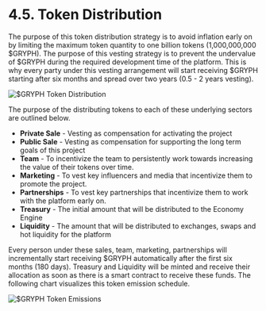 # 4.5. Token Distribution

The purpose of this token distribution strategy is to avoid inflation early on by limiting the maximum token quantity to one billion tokens (1,000,000,000 $GRYPH). The purpose of this vesting strategy is to prevent the undervalue of $GRYPH during the required development time of the platform. This is why every party under this vesting arrangement will start receiving $GRYPH starting after six months and spread over two years (0.5 - 2 years vesting).

![$GRYPH Token Distribution](https://user-images.githubusercontent.com/120378/154844966-c09f76d8-9550-45c2-be4f-5c2227ff7625.png)

The purpose of the distributing tokens to each of these underlying sectors are outlined below.

* **Private Sale** - Vesting as compensation for activating the project&#x20;
* **Public Sale** - Vesting as compensation for supporting the long term goals of this project&#x20;
* **Team** - To incentivize the team to persistently work towards increasing the value of their tokens over time.&#x20;
* **Marketing** - To vest key influencers and media that incentivize them to promote the project.
* **Partnerships** - To vest key partnerships that incentivize them to work with the platform early on.&#x20;
* **Treasury** - The initial amount that will be distributed to the Economy Engine&#x20;
* **Liquidity** - The amount that will be distributed to exchanges, swaps and hot liquidity for the platform

Every person under these sales, team, marketing, partnerships will incrementally start receiving $GRYPH automatically after the first six months (180 days). Treasury and Liquidity will be minted and receive their allocation as soon as there is a smart contract to receive these funds. The following chart visualizes this token emission schedule.

![$GRYPH Token Emissions](https://user-images.githubusercontent.com/120378/154844956-379ff678-a0b9-4bc7-8889-32a7a860af8c.png)
